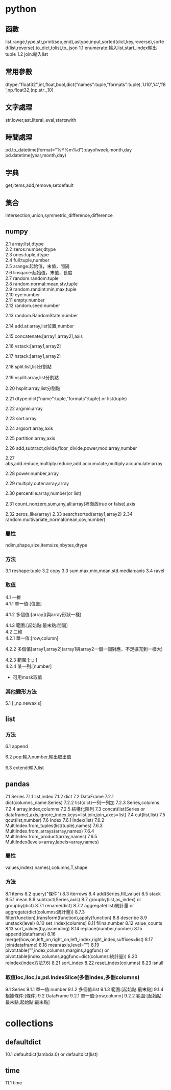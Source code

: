 # python
## 函數
list,range,type,str,print(sep,end),astype,input,sorted(dict,key,reverse),sorted(list,reverse),to_dict,tolist,to_json
1.1 enumerate:輸入list,start_index輸出tuple
1.2 join:輸入list

## 常用參數
dtype:"float32",int,float,bool,dict("names":tuple,"formats":tuple),'U10','i4','f8',np.float32,(np.str_,10)
## 文字處理
str.lower,ast.literal_eval,startswith
## 時間處理
pd.to_datetime(format="%Y%m%d"):dayofweek,month,day
pd.datetime(year,month,day)
## 字典
get,items,add,remove,setdefault
## 集合
intersection,union,symmetric_difference,difference
## numpy
2.1 array:list,dtype  
2.2 zeros:number,dtype  
2.3 ones:tuple,dtype  
2.4 full:tuple,number  
2.5 arange:起始值，末值，間隔  
2.6 linsqace:起始值，末值，長度  
2.7 random.random:tuple  
2.8 random.normal:mean,stv,tuple  
2.9 random.randint:min,max,tuple  
2.10 eye:number  
2.11 empty:number  
2.12 random.seed:number  

2.13 random.RandomState:number  

2.14 add.at:array,list位置,number  

2.15 concatenate:\[array1,array2\],axis  

2.16 vstack:\[array1,array2\]  

2.17 hstack:\[array1,array2\]  

2.18 split:list,list分割點  

2.19 vsplit:array,list分割點  

2.20 hsplit:array,list分割點  

2.21 dtype:dict("name":tuple,"formats":tuple) or list(tuple)  

2.22 argmin:array  

2.23 sort:array  

2.24 argsort:array,axis  

2.25 partition:array,axis  

2.26 add,subtract,divide,floor_divide,power,mod:array,number  

2.27 abs,add.reduce,multiply.reduce,add.accumulate,multiply.accumulate:array  

2.28 power:number,array  

2.29 multiply.outer:array,array  

2.30 percentile:array,number(or list)

2.31 count_nonzero,sum,any,all:array(裡面放true or false),axis  

2.32 zeros_like(array)
2.33 searchsorted(array1,array2)
2.34 random.multivariate_normal(mean,cov,number)
### 屬性
ndim,shape,size,itemsize,nbytes,dtype  

### 方法
3.1 reshape:tuple
3.2 copy
3.3 sum.max,min,mean,std.median:axis
3.4 ravel
### 取值
4.1 一維  
4.1.1 單一值:\[位置\]  

4.1.2 多個值:\[array\](與array形狀一樣)  

4.1.3 範圍:\[起始點:最末點:間隔\]  
4.2 二維  
4.2.1 單一值:\[row,column\]  

4.2.2 多個值\[array1,array2\](array1與array2一個一個對應，不足擴充到一樣大)  

4.2.3 範圍:\[::,::\]  
4.2.4 某一列:\[number\]
* 可用mask取值
### 其他變形方法
5.1 \[:,np.newaxis\]
## list
### 方法
6.1 append  

6.2 pop:輸入number,輸出取出值  

6.3 extend:輸入list  
## pandas
7.1 Series
7.1.1 list,index
7.1.2 dict
7.2 DataFrame
7.2.1 dict(columns_name:Series)
7.2.2 list(dict)一列一列加
7.2.3 Series,columns
7.2.4 array,index,columns
7.2.5 結構化陣列
7.3 concat(list(Series or dataframe),axis,ignore_index,keys=list,join,join_axes=list)
7.4 cut(list,list)
7.5 qcut(list,number)
7.6 Index 
7.6.1 Index(list)
7.6.2 MultiIndex.from_tuples(list(tuple),names)
7.6.3 MultiIndex.from_arrays(array,names)
7.6.4 MultiIndex.from_product(array,names)
7.6.5 MultiIndex(levels=array,labels=array,names)
### 屬性
values,index(.names),columns,T,shape
### 方法
8.1 items
8.2 query("條件")
8.3 iterrows
8.4 add(Series,fill_value)
8.5 stack
8.5.1 mean
8.6 subtract(Series,axis)
8.7 groupby(list,as_index) or groupby(dict)
8.7.1 rename(dict)
8.7.2 aggregate(list)統計量 or aggregate(dict(columns:統計量))
8.7.3 filter(function),transform(function),apply(function)
8.8 describe
8.9 unstack(level)
8.10 set_index(columns)
8.11 fillna:number
8.12 value_counts
8.13 sort_values(by,ascending)
8.14 replace(number,number)
8.15 append(dataframe)
8.16 merge(how,on,left_on,right_on,left_index,right_index,suffixes=list)
8.17 join(dataframe)
8.18 mean(axis,level="")
8.19 pivot.table("",index,columns,margins,aggfunc) or pivot.table(index,columns,aggfunc=dict(columns:統計量))
8.20 reindex(index方法7.6)
8.21 sort_index
8.22 reset_index(columns)
8.23 isnull
###  取值loc,iloc,ix,pd.IndexSlice(多個index,多個columns)
9.1 Series
9.1.1 單一值:number
9.1.2 多個值:list
9.1.3 範圍:\[起始點:最末點\]
9.1.4 根據條件:\[條件\]
9.2 DataFrame
9.2.1 單一值:\[row,column\] 
9.2.2 範圍:\[起始點:最末點\,起始點:最末點\]
# collections
## defaultdict
10.1 defaultdict(lambda:0) or defaultdict(list)
## time
11.1 time 
